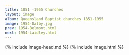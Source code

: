 ```yaml
---
title: 1851 -1955 Churches
layout: image
album: Queensland Baptist churches 1851-1955
image: 1954-Dalby.jpg
prev: 1954-Belmont.html
next: 1954-Laidley.html
---
```

 {% include image-head.md %}
{% include image.html %}